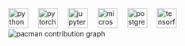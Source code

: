 <div align="left">
  <img src="https://cdn.jsdelivr.net/gh/devicons/devicon/icons/python/python-original.svg" height="40" alt="python logo"  />
  <img width="12" />
  <img src="https://cdn.jsdelivr.net/gh/devicons/devicon/icons/pytorch/pytorch-original.svg" height="40" alt="pytorch logo"  />
  <img width="12" />
  <img src="https://cdn.jsdelivr.net/gh/devicons/devicon/icons/jupyter/jupyter-original.svg" height="40" alt="jupyter logo"  />
  <img width="12" />
  <img src="https://cdn.jsdelivr.net/gh/devicons/devicon/icons/microsoftsqlserver/microsoftsqlserver-plain.svg" height="40" alt="microsoftsqlserver logo"  />
  <img width="12" />
  <img src="https://cdn.jsdelivr.net/gh/devicons/devicon/icons/postgresql/postgresql-original.svg" height="40" alt="postgresql logo"  />
  <img width="12" />
  <img src="https://cdn.jsdelivr.net/gh/devicons/devicon/icons/tensorflow/tensorflow-original.svg" height="40" alt="tensorflow logo"  />
  <picture>
  <source media="(prefers-color-scheme: dark)" srcset="https://raw.githubusercontent.com/edubernardinos/edubernardinos/output/pacman-contribution-graph-dark.svg">
  <source media="(prefers-color-scheme: light)" srcset="https://raw.githubusercontent.com/edubernardinos/edubernardinos/output/pacman-contribution-graph.svg">
  <img alt="pacman contribution graph" src="https://raw.githubusercontent.com/edubernardinos/edubernardinos/output/pacman-contribution-graph.svg">
</picture>
</div>


###
###
